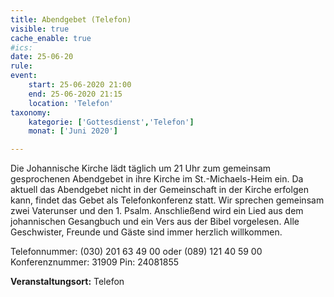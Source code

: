 ```yaml
---
title: Abendgebet (Telefon)
visible: true
cache_enable: true
#ics: 
date: 25-06-20
rule: 
event:
	start: 25-06-2020 21:00
	end: 25-06-2020 21:15
	location: 'Telefon'
taxonomy:
	kategorie: ['Gottesdienst','Telefon']
	monat: ['Juni 2020']

---
```

Die Johannische Kirche lädt täglich um 21 Uhr zum gemeinsam gesprochenen Abendgebet in ihre Kirche im St.-Michaels-Heim ein. Da aktuell das Abendgebet nicht in der Gemeinschaft in der Kirche erfolgen kann, findet das Gebet als Telefonkonferenz statt. Wir sprechen gemeinsam zwei Vaterunser und den 1. Psalm. Anschließend wird ein Lied aus dem johannischen Gesangbuch und ein Vers aus der Bibel vorgelesen. Alle Geschwister, Freunde und Gäste sind immer herzlich willkommen.

Telefonnummer: (030) 201 63 49 00 oder (089) 121 40 59 00
Konferenznummer: 31909
Pin: 24081855



**Veranstaltungsort:** Telefon

